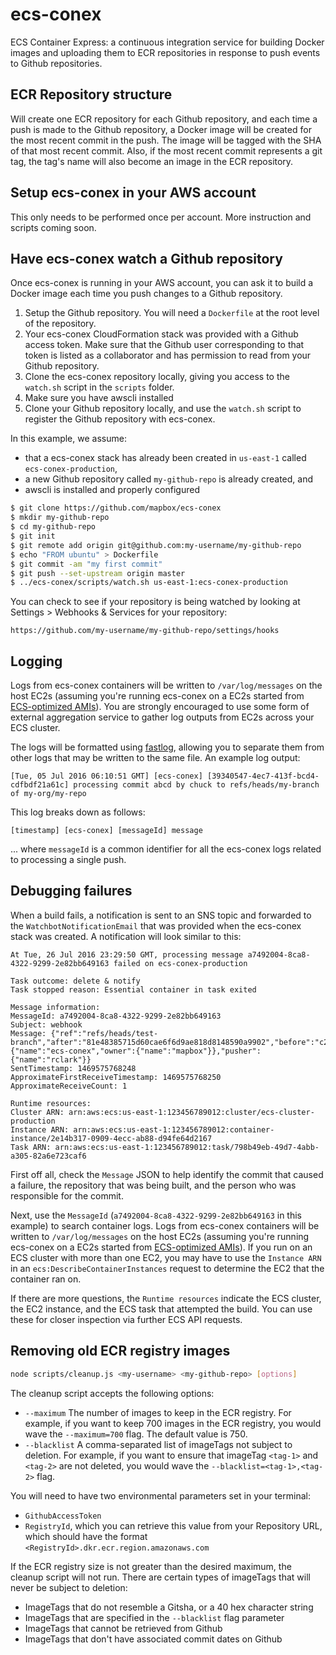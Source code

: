 # ecs-conex

ECS Container Express: a continuous integration service for building Docker images and uploading them to ECR repositories in response to push events to Github repositories.

## ECR Repository structure

Will create one ECR repository for each Github repository, and each time a push is made to the Github repository, a Docker image will be created for the most recent commit in the push. The image will be tagged with the SHA of that most recent commit. Also, if the most recent commit represents a git tag, the tag's name will also become an image in the ECR repository.

## Setup ecs-conex in your AWS account

This only needs to be performed once per account. More instruction and scripts coming soon.

## Have ecs-conex watch a Github repository

Once ecs-conex is running in your AWS account, you can ask it to build a Docker image each time you push changes to a Github repository.

1. Setup the Github repository. You will need a `Dockerfile` at the root level of the repository.
2. Your ecs-conex CloudFormation stack was provided with a Github access token. Make sure that the Github user corresponding to that token is listed as a collaborator and has permission to read from your Github repository.
3. Clone the ecs-conex repository locally, giving you access to the `watch.sh` script in the `scripts` folder.
4. Make sure you have awscli installed
5. Clone your Github repository locally, and use the `watch.sh` script to register the Github repository with ecs-conex.

In this example, we assume:
- that a ecs-conex stack has already been created in `us-east-1` called `ecs-conex-production`,
- a new Github repository called `my-github-repo` is already created, and
- awscli is installed and properly configured

```sh
$ git clone https://github.com/mapbox/ecs-conex
$ mkdir my-github-repo
$ cd my-github-repo
$ git init
$ git remote add origin git@github.com:my-username/my-github-repo
$ echo "FROM ubuntu" > Dockerfile
$ git commit -am "my first commit"
$ git push --set-upstream origin master
$ ../ecs-conex/scripts/watch.sh us-east-1:ecs-conex-production
```

You can check to see if your repository is being watched by looking at Settings > Webhooks & Services for your repository:

```
https://github.com/my-username/my-github-repo/settings/hooks
```

## Logging

Logs from ecs-conex containers will be written to `/var/log/messages` on the host EC2s (assuming you're running ecs-conex on a EC2s started from [ECS-optimized AMIs](http://docs.aws.amazon.com/AmazonECS/latest/developerguide/ecs-optimized_AMI.html)). You are strongly encouraged to use some form of external aggregation service to gather log outputs from EC2s across your ECS cluster.

The logs will be formatted using [fastlog](https://github.com/willwhite/fastlog), allowing you to separate them from other logs that may be written to the same file. An example log output:

```
[Tue, 05 Jul 2016 06:10:51 GMT] [ecs-conex] [39340547-4ec7-413f-bcd4-cdfbdf21a61c] processing commit abcd by chuck to refs/heads/my-branch of my-org/my-repo
```

This log breaks down as follows:

```
[timestamp] [ecs-conex] [messageId] message
```

... where `messageId` is a common identifier for all the ecs-conex logs related to processing a single push.

## Debugging failures

When a build fails, a notification is sent to an SNS topic and forwarded to the `WatchbotNotificationEmail` that was provided when the ecs-conex stack was created. A notification will look similar to this:

```
At Tue, 26 Jul 2016 23:29:50 GMT, processing message a7492004-8ca8-4322-9299-2e82bb649163 failed on ecs-conex-production

Task outcome: delete & notify
Task stopped reason: Essential container in task exited

Message information:
MessageId: a7492004-8ca8-4322-9299-2e82bb649163
Subject: webhook
Message: {"ref":"refs/heads/test-branch","after":"81e48385715d60cae6f6d9ae818d8148590a9902","before":"c2abf76a55709b2f5eb27eeb1c0d33d4408ea963","repository":{"name":"ecs-conex","owner":{"name":"mapbox"}},"pusher":{"name":"rclark"}}
SentTimestamp: 1469575768248
ApproximateFirstReceiveTimestamp: 1469575768250
ApproximateReceiveCount: 1

Runtime resources:
Cluster ARN: arn:aws:ecs:us-east-1:123456789012:cluster/ecs-cluster-production
Instance ARN: arn:aws:ecs:us-east-1:123456789012:container-instance/2e14b317-0909-4ecc-ab88-d94fe64d2167
Task ARN: arn:aws:ecs:us-east-1:123456789012:task/798b49eb-49d7-4abb-a305-82a6e723caf6
```

First off all, check the `Message` JSON to help identify the commit that caused a failure, the repository that was being built, and the person who was responsible for the commit.

Next, use the `MessageId` (`a7492004-8ca8-4322-9299-2e82bb649163` in this example) to search container logs. Logs from ecs-conex containers will be written to `/var/log/messages` on the host EC2s (assuming you're running ecs-conex on a EC2s started from [ECS-optimized AMIs](http://docs.aws.amazon.com/AmazonECS/latest/developerguide/ecs-optimized_AMI.html)). If you run on an ECS cluster with more than one EC2, you may have to use the `Instance ARN` in an `ecs:DescribeContainerInstances` request to determine the EC2 that the container ran on.

If there are more questions, the `Runtime resources` indicate the ECS cluster, the EC2 instance, and the ECS task that attempted the build. You can use these for closer inspection via further ECS API requests.

## Removing old ECR registry images

```sh
node scripts/cleanup.js <my-username> <my-github-repo> [options]
```

The cleanup script accepts the following options:

* `--maximum` The number of images to keep in the ECR registry. For example, if you want to keep 700 images in the ECR registry, you would wave the `--maximum=700` flag. The default value is 750.
* `--blacklist` A comma-separated list of imageTags not subject to deletion. For example, if you want to ensure that imageTag `<tag-1>` and `<tag-2>` are not deleted, you would wave the `--blacklist=<tag-1>,<tag-2>` flag.

You will need to have two environmental parameters set in your terminal:

* `GithubAccessToken`
* `RegistryId`, which you can retrieve this value from your Repository URL, which should have the format `<RegistryId>.dkr.ecr.region.amazonaws.com`

If the ECR registry size is not greater than the desired maximum, the cleanup script will not run. There are certain types of imageTags that will never be subject to deletion:

* ImageTags that do not resemble a Gitsha, or a 40 hex character string
* ImageTags that are specified in the `--blacklist` flag parameter
* ImageTags that cannot be retrieved from Github
* ImageTags that don't have associated commit dates on Github
